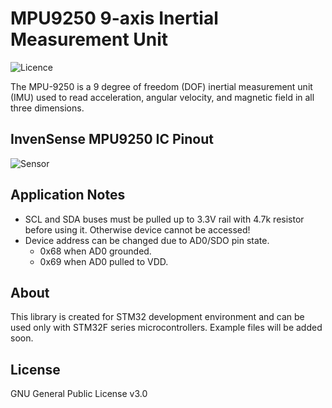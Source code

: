 # MPU9250 9-axis Inertial Measurement Unit

![Licence](https://img.shields.io/badge/License-GPL--3.0-orange)

The MPU-9250 is a 9 degree of freedom (DOF) inertial measurement unit (IMU) used to read acceleration, angular velocity, and magnetic field in all three dimensions.

 ## InvenSense MPU9250 IC Pinout
![Sensor](https://components101.com/sites/default/files/inline-images/MPU9250-Pinout.png)

## Application Notes
- SCL and SDA buses must be pulled up to 3.3V rail with 4.7k resistor before using it. Otherwise device cannot be accessed!
- Device address can be changed due to AD0/SDO pin state.
    - 0x68 when AD0 grounded.
    - 0x69 when AD0 pulled to VDD.


## About
This library is created for STM32 development environment and can be used only with STM32F series microcontrollers. Example files will be added soon.



License
----

GNU General Public License v3.0
